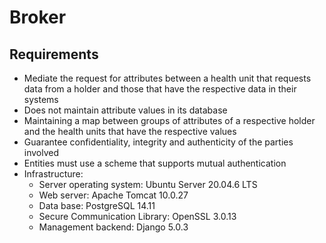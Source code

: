 # Broker
## Requirements
- Mediate the request for attributes between a health unit that requests data from a holder and those that have the respective data in their systems
- Does not maintain attribute values in its database
- Maintaining a map between groups of attributes of a respective holder and the health units that have the respective values
- Guarantee confidentiality, integrity and authenticity of the parties involved
- Entities must use a scheme that supports mutual authentication
- Infrastructure:
	- Server operating system: Ubuntu Server 20.04.6 LTS
	- Web server: Apache Tomcat 10.0.27
	- Data base: PostgreSQL 14.11
	- Secure Communication Library: OpenSSL 3.0.13
	- Management backend: Django 5.0.3
